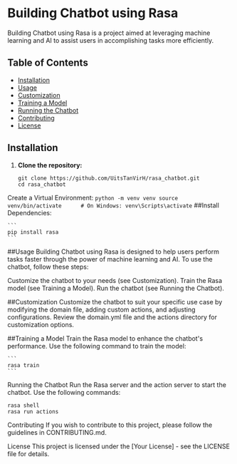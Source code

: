 # Building Chatbot using Rasa

Building Chatbot using Rasa is a project aimed at leveraging machine learning and AI to assist users in accomplishing tasks more efficiently.

## Table of Contents

- [Installation](#installation)
- [Usage](#usage)
- [Customization](#customization)
- [Training a Model](#training-a-model)
- [Running the Chatbot](#running-the-chatbot)
- [Contributing](#contributing)
- [License](#license)

## Installation

1. **Clone the repository:**

    ```
    git clone https://github.com/UitsTanVirH/rasa_chatbot.git
    cd rasa_chatbot
    ```
   
Create a Virtual Environment:
    ```
    python -m venv venv
    source venv/bin/activate      # On Windows: venv\Scripts\activate
    ```
##Install Dependencies:

    ```
    pip install rasa
    ```

##Usage
Building Chatbot using Rasa is designed to help users perform tasks faster through the power of machine learning and AI. To use the chatbot, follow these steps:

Customize the chatbot to your needs (see Customization).
Train the Rasa model (see Training a Model).
Run the chatbot (see Running the Chatbot).

##Customization
Customize the chatbot to suit your specific use case by modifying the domain file, adding custom actions, and adjusting configurations. Review the domain.yml file and the actions directory for customization options.

##Training a Model
Train the Rasa model to enhance the chatbot's performance. Use the following command to train the model:

    ```
    rasa train
    ```
Running the Chatbot
Run the Rasa server and the action server to start the chatbot. Use the following commands:

```
rasa shell
rasa run actions
```
Contributing
If you wish to contribute to this project, please follow the guidelines in CONTRIBUTING.md.

License
This project is licensed under the [Your License] - see the LICENSE file for details.

